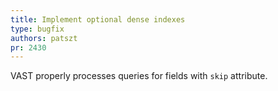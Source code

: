 ```yaml
---
title: Implement optional dense indexes
type: bugfix
authors: patszt
pr: 2430
---
```


VAST properly processes queries for fields with `skip` attribute.
